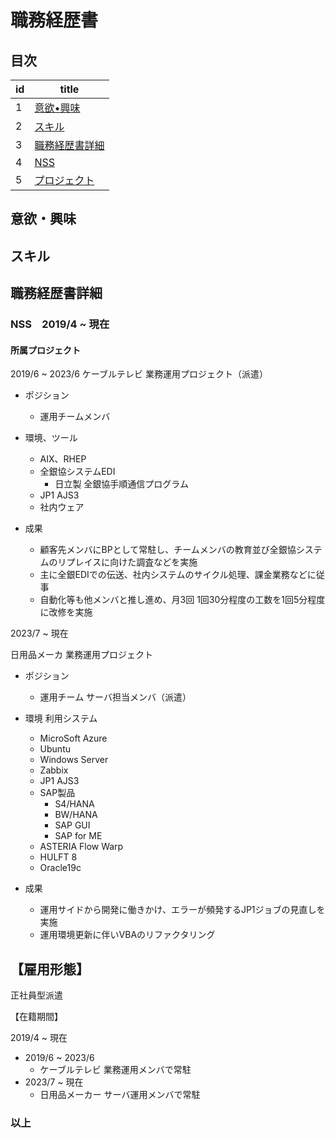 # 職務経歴書


## 目次

| id | title |
|---|-----------------|
|1 |[意欲•興味](#anchor1) |
|2 |[スキル](#anchor2) |
|3 |[職務経歴書詳細](#anchor3) |
|4 |[NSS](#anchor4) |
|5 |[プロジェクト](#anchor5) |

<a id="anchor1"></a>
## 意欲・興味

<a id="anchor2"></a>
## スキル

<a id="anchor3"></a>
## 職務経歴書詳細

<a id="anchor4"></a>
### NSS　2019/4 ~ 現在

<a id="anchor5"></a>
#### 所属プロジェクト

2019/6 ~ 2023/6
ケーブルテレビ 業務運用プロジェクト（派遣）
- ポジション
    - 運用チームメンバ

- 環境、ツール
    - AIX、RHEP
    - 全銀協システムEDI
        - 日立製 全銀協手順通信プログラム
    - JP1 AJS3
    - 社内ウェア

- 成果
    - 顧客先メンバにBPとして常駐し、チームメンバの教育並び全銀協システムのリプレイスに向けた調査などを実施
    - 主に全銀EDIでの伝送、社内システムのサイクル処理、課金業務などに従事
    - 自動化等も他メンバと推し進め、月3回 1回30分程度の工数を1回5分程度に改修を実施

2023/7 ~ 現在

日用品メーカ 業務運用プロジェクト

- ポジション
    - 運用チーム サーバ担当メンバ（派遣）

- 環境 利用システム
    - MicroSoft Azure
    - Ubuntu
    - Windows Server
    - Zabbix
    - JP1 AJS3
    - SAP製品
        - S4/HANA
        - BW/HANA
        - SAP GUI
        - SAP for ME
    - ASTERIA Flow Warp
    - HULFT 8
    - Oracle19c

- 成果
    - 運用サイドから開発に働きかけ、エラーが頻発するJP1ジョブの見直しを実施
    - 運用環境更新に伴いVBAのリファクタリング
    



## 【雇用形態】
正社員型派遣

【在籍期間】

2019/4 ~ 現在
- 2019/6 ~ 2023/6
    - ケーブルテレビ 業務運用メンバで常駐
- 2023/7 ~ 現在
    - 日用品メーカー サーバ運用メンバで常駐

### 以上